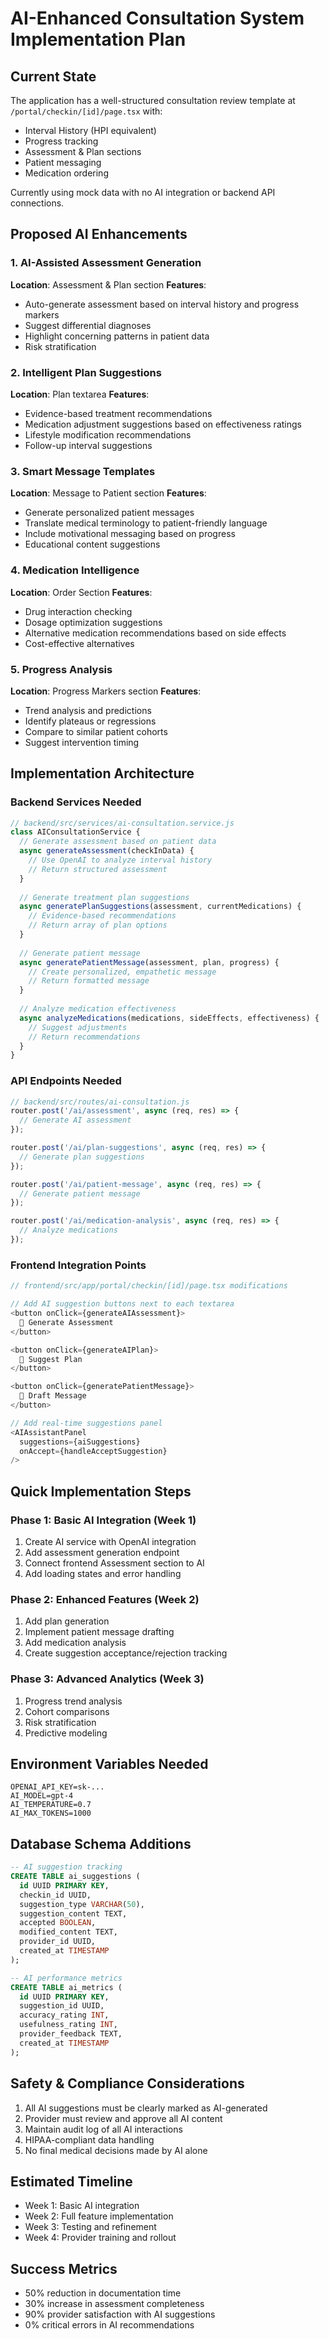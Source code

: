 # AI-Enhanced Consultation System Implementation Plan

## Current State
The application has a well-structured consultation review template at `/portal/checkin/[id]/page.tsx` with:
- Interval History (HPI equivalent)
- Progress tracking
- Assessment & Plan sections
- Patient messaging
- Medication ordering

Currently using mock data with no AI integration or backend API connections.

## Proposed AI Enhancements

### 1. AI-Assisted Assessment Generation
**Location**: Assessment & Plan section
**Features**:
- Auto-generate assessment based on interval history and progress markers
- Suggest differential diagnoses
- Highlight concerning patterns in patient data
- Risk stratification

### 2. Intelligent Plan Suggestions
**Location**: Plan textarea
**Features**:
- Evidence-based treatment recommendations
- Medication adjustment suggestions based on effectiveness ratings
- Lifestyle modification recommendations
- Follow-up interval suggestions

### 3. Smart Message Templates
**Location**: Message to Patient section
**Features**:
- Generate personalized patient messages
- Translate medical terminology to patient-friendly language
- Include motivational messaging based on progress
- Educational content suggestions

### 4. Medication Intelligence
**Location**: Order Section
**Features**:
- Drug interaction checking
- Dosage optimization suggestions
- Alternative medication recommendations based on side effects
- Cost-effective alternatives

### 5. Progress Analysis
**Location**: Progress Markers section
**Features**:
- Trend analysis and predictions
- Identify plateaus or regressions
- Compare to similar patient cohorts
- Suggest intervention timing

## Implementation Architecture

### Backend Services Needed

```javascript
// backend/src/services/ai-consultation.service.js
class AIConsultationService {
  // Generate assessment based on patient data
  async generateAssessment(checkInData) {
    // Use OpenAI to analyze interval history
    // Return structured assessment
  }
  
  // Generate treatment plan suggestions
  async generatePlanSuggestions(assessment, currentMedications) {
    // Evidence-based recommendations
    // Return array of plan options
  }
  
  // Generate patient message
  async generatePatientMessage(assessment, plan, progress) {
    // Create personalized, empathetic message
    // Return formatted message
  }
  
  // Analyze medication effectiveness
  async analyzeMedications(medications, sideEffects, effectiveness) {
    // Suggest adjustments
    // Return recommendations
  }
}
```

### API Endpoints Needed

```javascript
// backend/src/routes/ai-consultation.js
router.post('/ai/assessment', async (req, res) => {
  // Generate AI assessment
});

router.post('/ai/plan-suggestions', async (req, res) => {
  // Generate plan suggestions
});

router.post('/ai/patient-message', async (req, res) => {
  // Generate patient message
});

router.post('/ai/medication-analysis', async (req, res) => {
  // Analyze medications
});
```

### Frontend Integration Points

```typescript
// frontend/src/app/portal/checkin/[id]/page.tsx modifications

// Add AI suggestion buttons next to each textarea
<button onClick={generateAIAssessment}>
  🤖 Generate Assessment
</button>

<button onClick={generateAIPlan}>
  🤖 Suggest Plan
</button>

<button onClick={generatePatientMessage}>
  🤖 Draft Message
</button>

// Add real-time suggestions panel
<AIAssistantPanel 
  suggestions={aiSuggestions}
  onAccept={handleAcceptSuggestion}
/>
```

## Quick Implementation Steps

### Phase 1: Basic AI Integration (Week 1)
1. Create AI service with OpenAI integration
2. Add assessment generation endpoint
3. Connect frontend Assessment section to AI
4. Add loading states and error handling

### Phase 2: Enhanced Features (Week 2)
1. Add plan generation
2. Implement patient message drafting
3. Add medication analysis
4. Create suggestion acceptance/rejection tracking

### Phase 3: Advanced Analytics (Week 3)
1. Progress trend analysis
2. Cohort comparisons
3. Risk stratification
4. Predictive modeling

## Environment Variables Needed
```
OPENAI_API_KEY=sk-...
AI_MODEL=gpt-4
AI_TEMPERATURE=0.7
AI_MAX_TOKENS=1000
```

## Database Schema Additions
```sql
-- AI suggestion tracking
CREATE TABLE ai_suggestions (
  id UUID PRIMARY KEY,
  checkin_id UUID,
  suggestion_type VARCHAR(50),
  suggestion_content TEXT,
  accepted BOOLEAN,
  modified_content TEXT,
  provider_id UUID,
  created_at TIMESTAMP
);

-- AI performance metrics
CREATE TABLE ai_metrics (
  id UUID PRIMARY KEY,
  suggestion_id UUID,
  accuracy_rating INT,
  usefulness_rating INT,
  provider_feedback TEXT,
  created_at TIMESTAMP
);
```

## Safety & Compliance Considerations
1. All AI suggestions must be clearly marked as AI-generated
2. Provider must review and approve all AI content
3. Maintain audit log of all AI interactions
4. HIPAA-compliant data handling
5. No final medical decisions made by AI alone

## Estimated Timeline
- Week 1: Basic AI integration
- Week 2: Full feature implementation
- Week 3: Testing and refinement
- Week 4: Provider training and rollout

## Success Metrics
- 50% reduction in documentation time
- 30% increase in assessment completeness
- 90% provider satisfaction with AI suggestions
- 0% critical errors in AI recommendations
